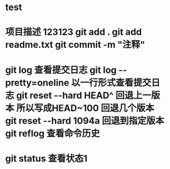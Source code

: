 # test
项目描述
123123
git add . 
git add readme.txt
git commit -m "注释"
============================
git log 查看提交日志
git log --pretty=oneline 以一行形式查看提交日志 
git reset --hard HEAD^ 回退上一版本
所以写成HEAD~100 回退几个版本
git reset --hard 1094a 回退到指定版本
git reflog 查看命令历史
=================================
git status 查看状态1
=================================
